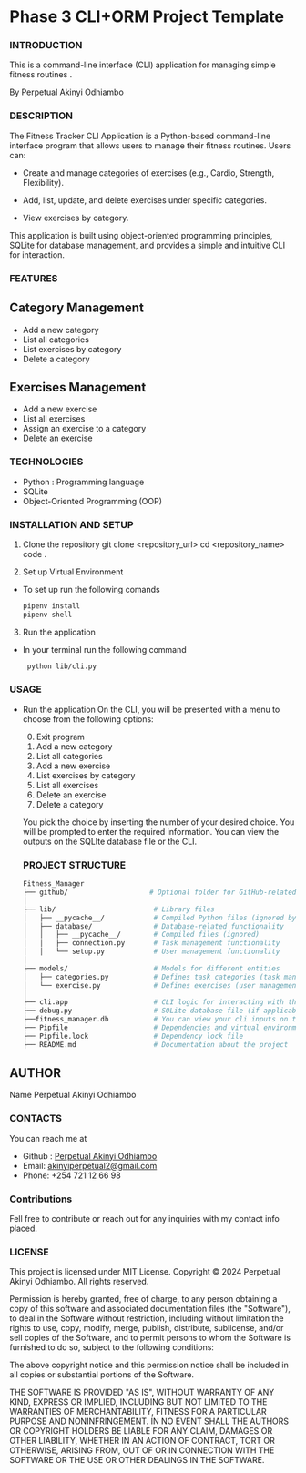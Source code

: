 # Phase 3 CLI+ORM Project Template
### INTRODUCTION
This is a command-line interface (CLI) application for managing simple fitness routines .

By Perpetual Akinyi Odhiambo

### DESCRIPTION
The Fitness Tracker CLI Application is a Python-based command-line interface program that allows users to manage their fitness routines. Users can:

   - Create and manage categories of exercises (e.g., Cardio, Strength, Flexibility).

   - Add, list, update, and delete exercises under specific categories.

   - View exercises by category.

This application is built using object-oriented programming principles, SQLite for database management, and provides a simple and intuitive CLI for interaction.

### FEATURES
 ## Category Management
   - Add a new category
   - List all categories
   - List exercises by category
   - Delete a category
 ##  Exercises Management
   - Add a new exercise
   - List all exercises
   - Assign an exercise to a category
   - Delete an exercise

### TECHNOLOGIES 
- Python : Programming language
- SQLite
- Object-Oriented Programming (OOP)

###  INSTALLATION AND SETUP
1. Clone the repository
   git clone <repository_url>
   cd <repository_name>
   code .

2.  Set up Virtual Environment
- To set up run the following comands
     ```bash
     pipenv install
     pipenv shell
     

3.  Run the application
- In your terminal run the following command
    ```bash
     python lib/cli.py

### USAGE
- Run the application
On the CLI, you will be presented with a menu to choose from the following options:

  0. Exit program
  1. Add a new category
  2. List all categories
  3. Add a new exercise
  4. List exercises by category
  5. List all exercises
  6. Delete an exercise
  7. Delete a category

  You pick the choice by inserting the number of your desired choice.
  You will be prompted to enter the required information.
  You can view the outputs on the SQLIte database file or the CLI.

  ### PROJECT STRUCTURE
    ```bash
    Fitness_Manager
    ├── github/                    # Optional folder for GitHub-related files (e.g., actions, templates)
    │
    ├── lib/                        # Library files
    │   ├── __pycache__/            # Compiled Python files (ignored by Git)
    │   ├── database/               # Database-related functionality
    │   │   ├── __pycache__/        # Compiled files (ignored)
    │   │   ├── connection.py       # Task management functionality
    │   │   └── setup.py            # User management functionality
    │
    ├── models/                     # Models for different entities
    │   ├── categories.py           # Defines task categories (task management functionality)
    │   └── exercise.py             # Defines exercises (user management functionality)
    │
    ├── cli.app                     # CLI logic for interacting with the app
    ├── debug.py                    # SQLite database file (if applicable, can be renamed to database.py)
    ├──fitness_manager.db           # You can view your cli inputs on this SQLite database file
    ├── Pipfile                     # Dependencies and virtual environment setup
    ├── Pipfile.lock                # Dependency lock file  
    ├── README.md                   # Documentation about the project

## AUTHOR
Name Perpetual Akinyi Odhiambo

### CONTACTS
You can reach me at 
- Github : [Perpetual Akinyi Odhiambo](https://github.com/Perpetual2024)
 - Email: [akinyiperpetual2@gmail.com](mailto:perpetualakinyi)
 - Phone: +254 721 12 66 98

### Contributions
 Fell free to contribute or reach out for any inquiries with my contact info placed.
   
### LICENSE
This project is licensed under MIT License.
Copyright &copy; 2024 Perpetual Akinyi Odhiambo. All rights reserved.

Permission is hereby granted, free of charge, to any person obtaining a copy of this software and associated documentation files (the "Software"), to deal in the Software without restriction, including without limitation the rights to use, copy, modify, merge, publish, distribute, sublicense, and/or sell copies of the Software, and to permit persons to whom the Software is furnished to do so, subject to the following conditions:

The above copyright notice and this permission notice shall be included in all copies or substantial portions of the Software.

THE SOFTWARE IS PROVIDED "AS IS", WITHOUT WARRANTY OF ANY KIND, EXPRESS OR IMPLIED, INCLUDING BUT NOT LIMITED TO THE WARRANTIES OF MERCHANTABILITY, FITNESS FOR A PARTICULAR PURPOSE AND NONINFRINGEMENT. IN NO EVENT SHALL THE AUTHORS OR COPYRIGHT HOLDERS BE LIABLE FOR ANY CLAIM, DAMAGES OR OTHER LIABILITY, WHETHER IN AN ACTION OF CONTRACT, TORT OR OTHERWISE, ARISING FROM, OUT OF OR IN CONNECTION WITH THE SOFTWARE OR THE USE OR OTHER DEALINGS IN THE SOFTWARE.

   